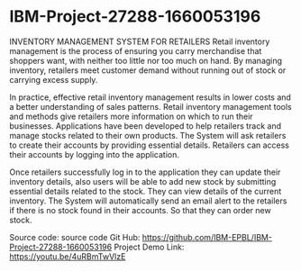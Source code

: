 ﻿# IBM-Project-27288-1660053196
 INVENTORY MANAGEMENT SYSTEM FOR RETAILERS
 Retail inventory management is the process of ensuring you carry merchandise that shoppers want, with neither too little nor too much on hand. By managing inventory, retailers meet customer demand without running out of stock or carrying excess supply.


In practice, effective retail inventory management results in lower costs and a better understanding of sales patterns. Retail inventory management tools and methods give retailers more information on which to run their businesses. Applications have been developed to help retailers track and manage stocks related to their own products. The System will ask retailers to create their accounts by providing essential details. Retailers can access their accounts by logging into the application.


Once retailers successfully log in to the application they can update their inventory details, also users will be able to add new stock by submitting essential details related to the stock. They can view details of the current inventory. The System will automatically send an email alert to the retailers if there is no stock found in their accounts.  So that they can order new stock.
 
 
 
 
 
 Source code: source code
Git Hub: https://github.com/IBM-EPBL/IBM-Project-27288-1660053196
Project Demo Link: https://youtu.be/4uRBmTwVlzE
